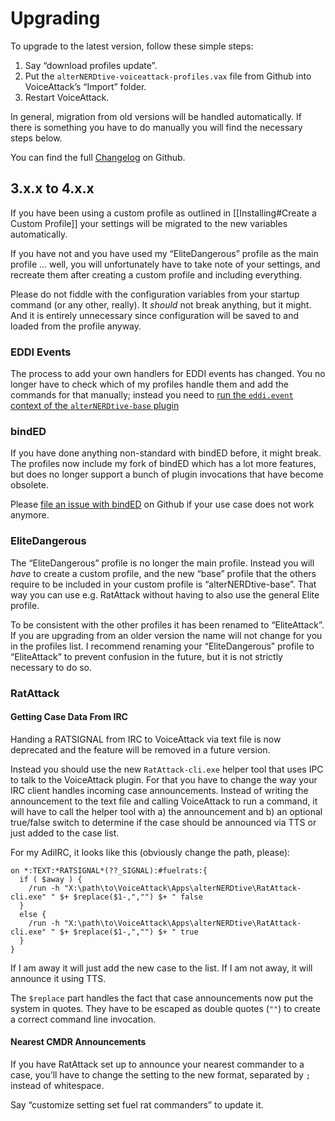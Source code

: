 ﻿# Upgrading

To upgrade to the latest version, follow these simple steps:

1. Say “download profiles update”.
1. Put the `alterNERDtive-voiceattack-profiles.vax` file from Github into
   VoiceAttack’s “Import” folder.
1. Restart VoiceAttack.

In general, migration from old versions will be handled automatically. If there
is something you have to do manually you will find the necessary steps below.

You can find the full
[Changelog](https://github.com/alterNERDtive/VoiceAttack-profiles/blob/release/CHANGELOG.md)
on Github.

## 3.x.x to 4.x.x

If you have been using a custom profile as outlined in [[Installing#Create a 
Custom Profile]] your settings will be migrated to the new variables
automatically.

If you have not and you have used my “EliteDangerous” profile as the main
profile … well, you will unfortunately have to take note of your settings, and
recreate them after creating a custom profile and including everything.

Please do not fiddle with the configuration variables from your startup command
(or any other, really). It _should_ not break anything, but it might. And it is
entirely unnecessary since configuration will be saved to and loaded from the
profile anyway.

### EDDI Events

The process to add your own handlers for EDDI events has changed. You no longer
have to check which of my profiles handle them and add the commands for that
manually; instead you need to [run the `eddi.event` context of the
`alterNERDtive-base` plugin](../configuration/general#eddi-events)

### bindED

If you have done anything non-standard with bindED before, it might break. The
profiles now include my fork of bindED which has a lot more features, but
does no longer support a bunch of plugin invocations that have become obsolete.

Please [file an issue with
bindED](https://github.com/alterNERDtive/bindED/issues/new/choose) on Github if
your use case does not work anymore.

### EliteDangerous

The “EliteDangerous” profile is no longer the main profile. Instead you will
_have_ to create a custom profile, and the new “base” profile that the others
require to be included in your custom profile is “alterNERDtive-base”. That way
you can use e.g. RatAttack without having to also use the general Elite profile.

To be consistent with the other profiles it has been renamed to “EliteAttack”.
If you are upgrading from an older version the name will not change for you in
the profiles list. I recommend renaming your “EliteDangerous” profile to
“EliteAttack” to prevent confusion in the future, but it is not strictly
necessary to do so.

### RatAttack

#### Getting Case Data From IRC

Handing a RATSIGNAL from IRC to VoiceAttack via text file is now deprecated and
the feature will be removed in a future version.

Instead you should use the new `RatAttack-cli.exe` helper tool that uses IPC to
talk to the VoiceAttack plugin. For that you have to change the way your IRC
client handles incoming case announcements. Instead of writing the announcement
to the text file and calling VoiceAttack to run a command, it will have to call
the helper tool with a) the announcement and b) an optional true/false switch to
determine if the case should be announced via TTS or just added to the case
list.

For my AdiIRC, it looks like this (obviously change the path, please):

```adiirc
on *:TEXT:*RATSIGNAL*(??_SIGNAL):#fuelrats:{
  if ( $away ) {
    /run -h "X:\path\to\VoiceAttack\Apps\alterNERDtive\RatAttack-cli.exe" " $+ $replace($1-,","") $+ " false
  }
  else {
    /run -h "X:\path\to\VoiceAttack\Apps\alterNERDtive\RatAttack-cli.exe" " $+ $replace($1-,","") $+ " true
  }
}
```

If I am away it will just add the new case to the list. If I am not away, it
will announce it using TTS.

The `$replace` part handles the fact that case announcements now put the system
in quotes. They have to be escaped as double quotes (`""`) to create a correct
command line invocation.

#### Nearest CMDR Announcements

If you have RatAttack set up to announce your nearest commander to a case,
you’ll have to change the setting to the new format, separated by `;` instead of
whitespace.

Say “customize setting set fuel rat commanders” to update it.
